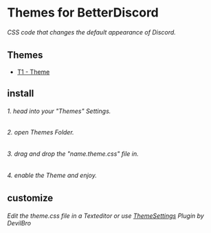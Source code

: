 # Themes for BetterDiscord

###### CSS code that changes the default appearance of Discord.

## Themes

- [T1 - Theme](T1.theme.css)

## install

###### 1. head into your "Themes" Settings.
###### 2. open Themes Folder.
###### 3. drag and drop the "name.theme.css" file in.
###### 4. enable the Theme and enjoy.

## customize
###### Edit the theme.css file in a Texteditor or use [ThemeSettings](https://github.com/mwittrien/BetterDiscordAddons/tree/master/Plugins/ThemeSettings) Plugin by DevilBro



